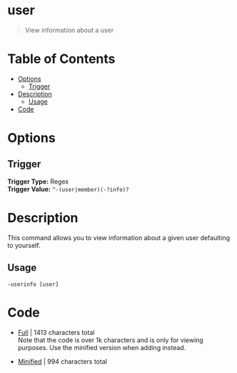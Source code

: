 # user
> View information about a user

# Table of Contents
* [Options](#Options)
	* [Trigger](##Trigger)
* [Description](#Description)
	* [Usage](##Usage)
* [Code](#Code)

# Options
## Trigger
**Trigger Type:** Regex<br>
**Trigger Value:** `^-(user|member)(-?info)?`<br>


# Description
This command allows you to view information about a given user defaulting to yourself.

## Usage
`-userinfo [user]`

# Code
* [Full](./user/user.cc.go) | 1413 characters total<br>
Note that the code is over 1k characters and is only for viewing purposes. Use the minified version when adding instead.

* [Minified](./user.minified.go) | 994 characters total<br>